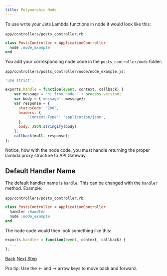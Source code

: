 ```yaml
---
title: Polymorphic Node
---
```


To use write your Jets Lambda functions in node it would look like this:

`app/controllers/posts_controller.rb`:

```ruby
class PostsController < ApplicationController
  node :node_example
end
```

You add your corresponding node code in the `posts_controller/node` folder:

`app/controllers/posts_controller/node/node_example.js`:

```javascript
'use strict';

exports.handle = function(event, context, callback) {
    var message = 'hi from node ' + process.version;
    var body = {'message': message};
    var response = {
      statusCode: "200",
      headers: {
          'Content-Type': 'application/json',
      },
      body: JSON.stringify(body)
    };
    callback(null, response);
};
```

Notice, how with the node code, you must handle returning the proper lambda proxy structure to API Gateway.

## Default Handler Name

The default handler name is `handle`. This can be changed with the `handler` method.  Example:

`app/controllers/posts_controller.rb`:

```ruby
class PostsController < ApplicationController
  handler :handler
  node :node_example
end
```

The node code would then look something like this:

```javascript
exports.handler = function(event, context, callback) {
  ...
};
```




<a id="prev" class="btn btn-basic" href="{% link _docs/polymorphic-node.md %}">Back</a>
<a id="next" class="btn btn-primary" href="{% link _docs/crud-tutorials.md %}">Next Step</a>
<p class="keyboard-tip">Pro tip: Use the <- and -> arrow keys to move back and forward.</p>

